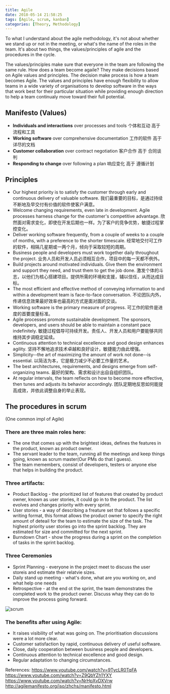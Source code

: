 ```yaml
---
title: Agile
date: 2018-05-14 21:58:25
tags: [Agile, scrum, kanban]
categories: [Theory, Methodology]
---
```


To what I understand about the agile methodology, it's not about whether we stand up or not in the meeting, or what's the name of the roles in the team. It's about two things, the values/principles of agile and the procedures in the cycle.

The values/principles make sure that everyone in the team are following the same rule. How does a team become agaile? They make decisions based on Agile values and principles. The decision make process is how a team becomes Agile. The values and principles have enough flexibility to allow teams in a wide variety of organisations to develop software in the ways that work best for their particular situation while providing enough direction to help a team continualy move toward their full potential.

## Manifesto (Values)
* **Individuals and interactions** over processes and tools
个体和互动 高于 流程和工具
* **Working software** over comprehensive documentation
工作的软件 高于 详尽的文档
* **Customer collaboration** over contract negotiation
客户合作 高于 合同谈判
* **Responding to change** over following a plan
响应变化 高于 遵循计划

## Principles
* Our highest priority is to satisfy the customer through early and continuous delivery of valuable software.
我们最重要的目标，是通过持续不断地及早交付有价值的软件使客户满意。
* Welcome changing requirements, even late in development. Agile processes harness change for the customer's competitive advantage.
欣然面对需求变化，即使在开发后期也一样。为了客户的竞争优势，敏捷过程掌控变化。
* Deliver working software frequently, from a couple of weeks to a couple of months, with a preference to the shorter timescale.
经常地交付可工作的软件，相隔几星期或一两个月，倾向于采取较短的周期。
* Business people and developers must work together daily throughout the project.
业务人员和开发人员必须相互合作，项目中的每一天都不例外。
* Build projects around motivated individuals. Give them the environment and support they need, and trust them to get the job done.
激发个体的斗志，以他们为核心搭建项目。提供所需的环境和支援，辅以信任，从而达成目标。
* The most efficient and effective method of conveying information to and within a development team is face-to-face conversation.
不论团队内外，传递信息效果最好效率也最高的方式是面对面的交谈。
* Working software is the primary measure of progress.
可工作的软件是进度的首要度量标准。
* Agile processes promote sustainable development. The sponsors, developers, and users should be able to maintain a constant pace indefinitely.
敏捷过程倡导可持续开发。责任人、开发人员和用户要能够共同维持其步调稳定延续。
* Continuous attention to technical excellence and good design enhances agility.
坚持不懈地追求技术卓越和良好设计，敏捷能力由此增强。
* Simplicity--the art of maximizing the amount of work not done--is essential.
以简洁为本，它是极力减少不必要工作量的艺术。
* The best architectures, requirements, and designs emerge from self-organizing teams.
最好的架构、需求和设计出自自组织团队。
* At regular intervals, the team reflects on how to become more effective, then tunes and adjusts its behavior accordingly.
团队定期地反思如何能提高成效，并依此调整自身的举止表现。

## The procedures in scrum
(One common impl of Agile)
### There are three main roles here:
* The one that comes up with the brightest ideas, defines the features in the product, known as product owner.
* The servant leader to the team, running all the meetings and keep things going, known as scrum master(Our PMs do that I guess).
* The team memembers, consist of developers, testers or anyone else that helps in building the product.

### Three artifacts:
* Product Backlog - the prioritized list of features that created by product owner, known as user stories, it could go in to the product. The list evolves and changes priority with every sprint.
* User stories - a way of describing a freature set that follows a specific writing format, this format allows the product owner to specify the right amount of deteail for the team to estimate the size of the task. The highest priority user stories go into the sprint backlog. They are estimated for size and committed for the next sprint.
* Burndown Chart - show the progress during a sprint on the completion of tasks in the sprint backlog.

### Three Ceremonies
* Sprint Planning - everyone in the project meet to discuss the user storeis and estimate their relatvie sizes.
* Daily stand up meeting - what's done, what are you working on, and what help one needs
* Retrospective -  at the end ot the sprint, the team demonstrates the completed work to the product owner. Discuss whay they can do to improve the process going forward.

![scrum](/scrum.tiff "scrum")

### The benefits after using Agile:
* It raises visibility of what was going on. The prioritisation discussions were a lot more clear.
* Customer satisfaction by rapid, continuous delivery of useful software.
* Close, daily cooperation between business people and developers.
* Continuous attention to technical excellence and good design.
* Regular adaptation to changing circumstances.

References:
https://www.youtube.com/watch?v=9TycLR0TqFA
https://www.youtube.com/watch?v=Z9QbYZh1YXY
https://www.youtube.com/watch?v=NrHpXvDXVrw
http://agilemanifesto.org/iso/zhchs/manifesto.html